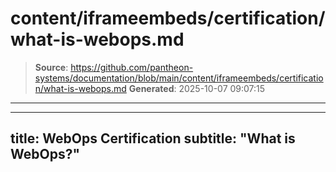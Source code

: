 # content/iframeembeds/certification/what-is-webops.md

> **Source**: https://github.com/pantheon-systems/documentation/blob/main/content/iframeembeds/certification/what-is-webops.md
> **Generated**: 2025-10-07 09:07:15

---

---
title: WebOps Certification
subtitle: "What is WebOps?"
---

<Partial file="certification-guide/what-is-webops.md" />
